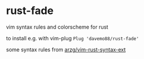 # rust-fade
vim syntax rules and colorscheme for rust

to install e.g. with vim-plug
`Plug 'davemo88/rust-fade'`

some syntax rules from [arzg/vim-rust-syntax-ext](https://github.com/arzg/vim-rust-syntax-ext)
